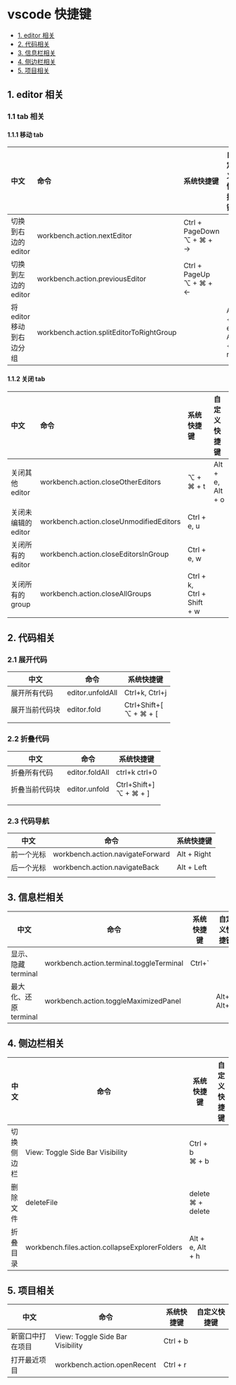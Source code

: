 # vscode 快捷键

- [1. editor 相关](#1-editor-相关)
- [2. 代码相关](#2-代码相关)
- [3. 信息栏相关](#3-信息栏相关)
- [4. 侧边栏相关](#4-侧边栏相关)
- [5. 项目相关](#5-项目相关)

## 1. editor 相关

### 1.1 tab 相关

#### 1.1.1 移动 tab

| 中文                     | 命令                                     | 系统快捷键                       | 自定义快捷键     |
| :----------------------- | :--------------------------------------- | :------------------------------- | :--------------- |
| 切换到右边的 editor      | workbench.action.nextEditor              | Ctrl + PageDown <br /> ⌥ + ⌘ + → |                  |
| 切换到左边的 editor      | workbench.action.previousEditor          | Ctrl + PageUp <br /> ⌥ + ⌘ + ←   |                  |
| 将 editor 移动到右边分组 | workbench.action.splitEditorToRightGroup |                                  | Alt + e, Alt + r |

#### 1.1.2 关闭 tab

| 中文                | 命令                                    | 系统快捷键                 | 自定义快捷键     |
| :------------------ | :-------------------------------------- | :------------------------- | :--------------- |
| 关闭其他 editor     | workbench.action.closeOtherEditors      | ⌥ + ⌘ + t                  | Alt + e, Alt + o |
| 关闭未编辑的 editor | workbench.action.closeUnmodifiedEditors | Ctrl + e, u                |                  |
| 关闭所有的 editor   | workbench.action.closeEditorsInGroup    | Ctrl + e, w                |                  |
| 关闭所有的 group    | workbench.action.closeAllGroups         | Ctrl + k, Ctrl + Shift + w |                  |

## 2. 代码相关

### 2.1 展开代码

| 中文           | 命令             | 系统快捷键                    |
| -------------- | ---------------- | ----------------------------- |
| 展开所有代码   | editor.unfoldAll | Ctrl+k, Ctrl+j                |
| 展开当前代码块 | editor.fold      | Ctrl+Shift+[ <br /> ⌥ + ⌘ + [ |
|                |                  |

### 2.2 折叠代码

| 中文           | 命令           | 系统快捷键                    |
| -------------- | -------------- | ----------------------------- |
| 折叠所有代码   | editor.foldAll | ctrl+k ctrl+0                 |
| 折叠当前代码块 | editor.unfold  | Ctrl+Shift+] <br /> ⌥ + ⌘ + ] |
|                |                |
|                |                |

### 2.3 代码导航

| 中文       | 命令                             | 系统快捷键  |
| ---------- | -------------------------------- | ----------- |
| 前一个光标 | workbench.action.navigateForward | Alt + Right |
| 后一个光标 | workbench.action.navigateBack    | Alt + Left  |
|            |                                  |

## 3. 信息栏相关

| 中文                  | 命令                                     | 系统快捷键 | 自定义快捷键 |
| --------------------- | ---------------------------------------- | ---------- | ------------ |
| 显示、隐藏 terminal   | workbench.action.terminal.toggleTerminal | Ctrl+\`    |              |
| 最大化、还原 terminal | workbench.action.toggleMaximizedPanel    |            | Alt+`, Alt+m |

## 4. 侧边栏相关

| 中文       | 命令                                           | 系统快捷键              | 自定义快捷键 |
| ---------- | ---------------------------------------------- | ----------------------- | ------------ |
| 切换侧边栏 | View: Toggle Side Bar Visibility               | Ctrl + b <br /> ⌘ + b   |              |
| 删除文件   | deleteFile                                     | delete <br/> ⌘ + delete |              |
| 折叠目录   | workbench.files.action.collapseExplorerFolders | Alt + e, Alt + h <br/>  |              |

## 5. 项目相关

| 中文             | 命令                             | 系统快捷键 | 自定义快捷键 |
| ---------------- | -------------------------------- | ---------- | ------------ |
| 新窗口中打在项目 | View: Toggle Side Bar Visibility | Ctrl + b   |              |
| 打开最近项目     | workbench.action.openRecent      | Ctrl + r   |              |
